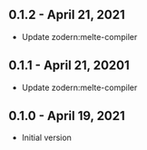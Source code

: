 ## 0.1.2 - April 21, 2021

- Update zodern:melte-compiler

## 0.1.1 - April 21, 20201

- Update zodern:melte-compiler

## 0.1.0 - April 19, 2021

- Initial version
